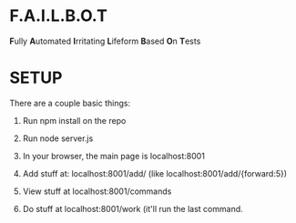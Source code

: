 F.A.I.L.B.O.T 
=============
**F**ully
**A**utomated
**I**rritating
**L**ifeform
**B**ased
**O**n
**T**ests


SETUP
=====
There are a couple basic things:

1. Run npm install on the repo

2. Run node server.js

3. In your browser, the main page is localhost:8001

4. Add stuff at: localhost:8001/add/<command> (like localhost:8001/add/{forward:5})

5. View stuff at localhost:8001/commands

6. Do stuff at localhost:8001/work (it'll run the last command.

